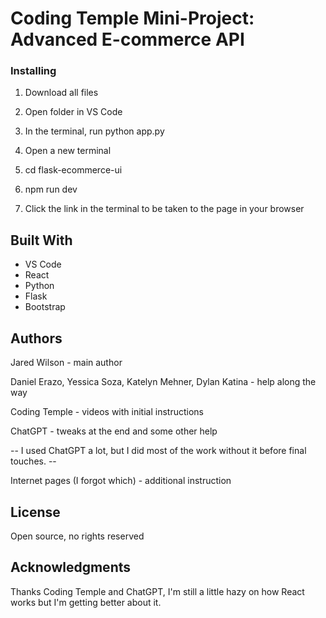 # Coding Temple Mini-Project: Advanced E-commerce API

### Installing

1. Download all files

2. Open folder in VS Code

3. In the terminal, run python app.py

4. Open a new terminal

5. cd flask-ecommerce-ui

6. npm run dev

7. Click the link in the terminal to be taken to the page in your browser

## Built With

* VS Code
* React
* Python
* Flask
* Bootstrap


## Authors

Jared Wilson - main author

Daniel Erazo, Yessica Soza, Katelyn Mehner, Dylan Katina - help along the way

Coding Temple - videos with initial instructions

ChatGPT - tweaks at the end and some other help

-- I used ChatGPT a lot, but I did most of the work without it before final touches. --

Internet pages (I forgot which) - additional instruction

## License

Open source, no rights reserved

## Acknowledgments

Thanks Coding Temple and ChatGPT, I'm still a little hazy on how React works but I'm getting better about it.